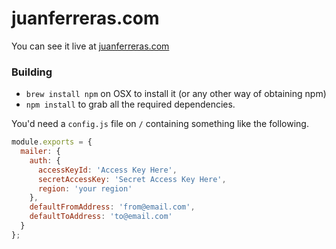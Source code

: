 # juanferreras.com #

You can see it live at [juanferreras.com](http://juanferreras.com)

### Building ###

* `brew install npm` on OSX to install it (or any other way of obtaining npm)
* `npm install` to grab all the required dependencies.

You'd need a `config.js` file on `/` containing something like the following.
```javascript
module.exports = {
  mailer: {
    auth: {
      accessKeyId: 'Access Key Here',
      secretAccessKey: 'Secret Access Key Here',
      region: 'your region'
    },
    defaultFromAddress: 'from@email.com',
    defaultToAddress: 'to@email.com'
  }
};
```
